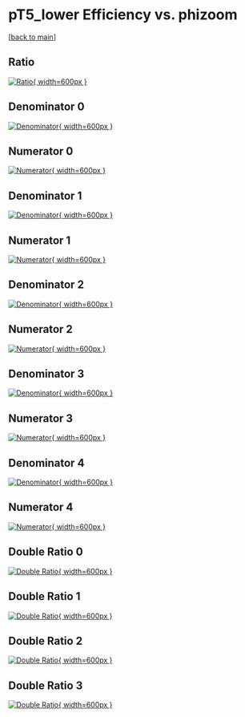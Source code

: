# pT5_lower Efficiency vs. phizoom

[[back to main](./)]



## Ratio

[![Ratio](../mtv/var/pT5_lower_vtr_13_1_eff_phizoom.png){ width=600px }](../mtv/var/pT5_lower_vtr_13_1_eff_phizoom.pdf)

## Denominator 0

[![Denominator](../mtv/den/pT5_lower_vtr_13_1_eff_phizoom_den0.png){ width=600px }](../mtv/den/pT5_lower_vtr_13_1_eff_phizoom_den0.pdf)

## Numerator 0

[![Numerator](../mtv/num/pT5_lower_vtr_13_1_eff_phizoom_num0.png){ width=600px }](../mtv/num/pT5_lower_vtr_13_1_eff_phizoom_num0.pdf)

## Denominator 1

[![Denominator](../mtv/den/pT5_lower_vtr_13_1_eff_phizoom_den1.png){ width=600px }](../mtv/den/pT5_lower_vtr_13_1_eff_phizoom_den1.pdf)

## Numerator 1

[![Numerator](../mtv/num/pT5_lower_vtr_13_1_eff_phizoom_num1.png){ width=600px }](../mtv/num/pT5_lower_vtr_13_1_eff_phizoom_num1.pdf)

## Denominator 2

[![Denominator](../mtv/den/pT5_lower_vtr_13_1_eff_phizoom_den2.png){ width=600px }](../mtv/den/pT5_lower_vtr_13_1_eff_phizoom_den2.pdf)

## Numerator 2

[![Numerator](../mtv/num/pT5_lower_vtr_13_1_eff_phizoom_num2.png){ width=600px }](../mtv/num/pT5_lower_vtr_13_1_eff_phizoom_num2.pdf)

## Denominator 3

[![Denominator](../mtv/den/pT5_lower_vtr_13_1_eff_phizoom_den3.png){ width=600px }](../mtv/den/pT5_lower_vtr_13_1_eff_phizoom_den3.pdf)

## Numerator 3

[![Numerator](../mtv/num/pT5_lower_vtr_13_1_eff_phizoom_num3.png){ width=600px }](../mtv/num/pT5_lower_vtr_13_1_eff_phizoom_num3.pdf)

## Denominator 4

[![Denominator](../mtv/den/pT5_lower_vtr_13_1_eff_phizoom_den4.png){ width=600px }](../mtv/den/pT5_lower_vtr_13_1_eff_phizoom_den4.pdf)

## Numerator 4

[![Numerator](../mtv/num/pT5_lower_vtr_13_1_eff_phizoom_num4.png){ width=600px }](../mtv/num/pT5_lower_vtr_13_1_eff_phizoom_num4.pdf)

## Double Ratio 0

[![Double Ratio](../mtv/ratio/pT5_lower_vtr_13_1_eff_phizoom_ratio0.png){ width=600px }](../mtv/ratio/pT5_lower_vtr_13_1_eff_phizoom_ratio0.pdf)

## Double Ratio 1

[![Double Ratio](../mtv/ratio/pT5_lower_vtr_13_1_eff_phizoom_ratio1.png){ width=600px }](../mtv/ratio/pT5_lower_vtr_13_1_eff_phizoom_ratio1.pdf)

## Double Ratio 2

[![Double Ratio](../mtv/ratio/pT5_lower_vtr_13_1_eff_phizoom_ratio2.png){ width=600px }](../mtv/ratio/pT5_lower_vtr_13_1_eff_phizoom_ratio2.pdf)

## Double Ratio 3

[![Double Ratio](../mtv/ratio/pT5_lower_vtr_13_1_eff_phizoom_ratio3.png){ width=600px }](../mtv/ratio/pT5_lower_vtr_13_1_eff_phizoom_ratio3.pdf)

